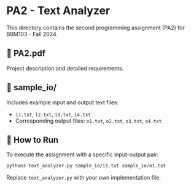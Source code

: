 # PA2 - Text Analyzer

This directory contains the second programming assignment (PA2) for BBM103 - Fall 2024.

## 📄 PA2.pdf
Project description and detailed requirements.

## 🧪 sample_io/
Includes example input and output text files:
- `i1.txt`, `i2.txt`, `i3.txt`, `i4.txt`
- Corresponding output files: `o1.txt`, `o2.txt`, `o3.txt`, `o4.txt`

## 🚀 How to Run
To execute the assignment with a specific input-output pair:

```bash
python3 text_analyzer.py sample_io/i1.txt sample_io/o1.txt
```

Replace `text_analyzer.py` with your own implementation file.

